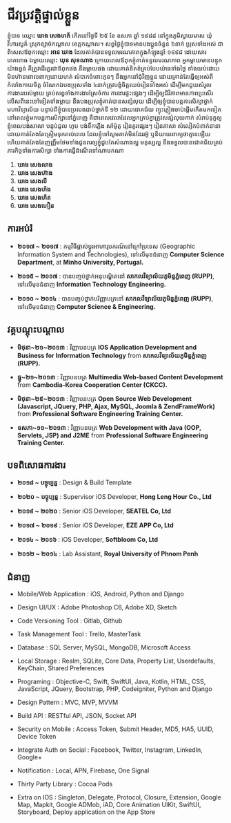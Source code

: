 # ជីវប្រវត្តិផ្ទាល់ខ្លួន

ខ្ញុំបាទ ឈ្មោះ **ឃាង សេងហត័** កើតនៅថ្ងៃទី ២៥ ខែ ឧសភា ឆ្នាំ ១៩៨៨ នៅក្នុងភូមិស្វាយមាស ឃុំវិហារសួគ៍ ស្រុកខ្សាច់កណ្តាល ខេត្តកណ្តាល។ សព្វថ្ងៃខ្ញុំបាទមានបងប្អូនចំនួន ៦នាក់ ប្រុសទាំងអស់ ជាពិសេសឪពុកឈ្មោះ **អាន ឃាង** ដែលគាត់បានទទួលមរណភាពក្នុងកំឡុងឆ្នាំ ១៩៩៨ ដោយសាររោគាពាធ ឯម្តាយឈ្មោះ **ឃុន សុខណាង** ក្រោយពេលឪពុកខ្ញុំគាត់ទទួលមរណភាព អ្នកម្តាយមានបន្ទុកយ៉ាងធ្ងន់ គឺត្រូវដើរតួរជាឪពុកផង នឹងម្តាយផង ដោយគាត់ខិតខំគ្រប់បែបយ៉ាងទាំងថ្ងៃ ទាំងយប់ដោយមិនហ៊ានពោលពាក្យនោយហត់ លំបាកចំពោះកូនៗ នឹងអ្នកនៅជុំវិញខ្លួន ដោយគ្រាន់តែធ្វើឲ្យអស់ពីកំលាំងកាយចិត្ត ចំណែកឯបងប្រុសទាំង ៤នាក់ត្រូវបង្ខំចិត្តឈប់រៀនទាំងអស់ ដើម្បីមកជួយសំរួលការងាររបស់ម្តាយ គ្រប់សព្វទាំងការងារស្រែចំការ ការងារផ្ទះផ្សេងៗ ដើម្បីឲ្យជីវិភាពមានភាពប្រសើរ លើសពីនេះទៅទៀតទាំងម្តាយ នឹងបងប្រុសខ្ញុំគាត់បានសន្សំលុយ ដើម្បីឲ្យខ្ញុំបានបន្តការសិក្សាថ្នាក់ មហាវិទ្យាល័យ បន្ទាប់ពីខ្ញុំបានប្រលងជាប់ថ្នាក់ទី ១២ ដោយជោគជ័យ ព្យុះភ្លៀងចាប់ផ្តើមកើតមកទៀត នៅពេលខ្ញុំមកបន្តការសិក្សានៅភ្នំពេញ គឺជាពេលវេលាដែលអ្នកគ្រប់គ្នាត្រូវសន្សំលុយកាក់ សំរាប់ទុក្ខឲ្យខ្ញុំពេលបង់សាលា បន្ទប់ជួល ហូប បង់ទឹកភ្លើង សាំម៉ូតូ រៀនគួរផ្សេងៗ រៀនភាសា សំលៀកបំពាក់នានា ដោយគាត់តែងតែត្រៀមទុករាល់ពេល ដែលខ្ញុំទៅសូមគាត់មិនដែររអ៊ូ ឬនិយាយពាក្យថាគ្មានឡើយ ហើយគាត់តែងតែញញ្ញឹមថែមទាំងជូនពរឲ្យខ្ញុំជួបតែសំណាងល្អ មនុស្សល្អ នឹងទទួលបានជោគជ័យគ្រប់ភារកិច្ចទាំងការសិក្សា ទាំងការធ្វើដំណើរទៅណាមកណា


1. **ឃាង សេងលាង**
2. **ឃាង សេងហ៊ាង**
3. **ឃាង សេងលី**
4. **ឃាង សេងហ័ង**
5. **ឃាង សេងហ័ត**
6. **ឃាង សេងហឿន**


## ការអប់រំ
* **២០១៧ ~ ២០១៧**	:	កម្មវិធីផ្លាស់ប្តូរអាហារូបករណ៍នៅក្រៅប្រទេស (Geographic Information System
						and Technologies), ទៅលើមុខជំនាញ **Computer Science
						Department**, at **Minho University, Portugal.**

* **២០១៥ ~ ២០១៧**	:	បានបញ្ចប់ថ្នាក់អនុបណ្ឌិតនៅ **សាកលវិទ្យាល័យភូមិន្ទភ្នំពេញ (RUPP)**, ទៅលើមុខជំនាញ **Information
						Technology Engineering.**

* **២០១០ ~ ២០១៤**	:	បានបញ្ចប់ថ្នាក់បរិញ្ញាបត្រនៅ **សាកលវិទ្យាល័យភូមិន្ទភ្នំពេញ (RUPP)**, ទៅលើមុខជំនាញ **Computer
						Science & Engineering.**


## វគ្គបណ្តុះបណ្តាល
* **មិថុនា~២១~២០១៣**	:	វិញ្ញាបនបត្រ  **IOS Application Development and
						Business for Information Technology** from **សាកលវិទ្យាល័យភូមិន្ទភ្នំពេញ (RUPP).**

* **ធ្នូ~២១~២០១៣**	:	វិញ្ញាបនបត្រ **Multimedia Web-based Content
						Development** from **Cambodia-Korea Cooperation Center (CKCC).**

* **មិថុនា~២៥~២០១៣**	: 	វិញ្ញាបនបត្រ **Open Source Web Development
						(Javascript, JQuery, PHP, Ajax, MySQL, Joomla
						& ZendFrameWork)** from **Professional Software
						Engineering Training Center.**

* **ឧសភា~១១~២០១៣**	:	វិញ្ញាបនបត្រ **Web Development with Java (OOP,
						Servlets, JSP) and J2ME** from **Professional
						Software Engineering Training Center.**


## បទពិសោធការងារ
* **២០១៨ ~ បច្ចុប្បន្ន**	:	Design & Build Template

* **២០២០ ~ បច្ចុប្បន្ន**	:	Supervisor iOS Developer,  **Hong Leng Hour Co., Ltd** 

* **២០១៩ ~ ២០២០**		: 	Senior iOS Developer,  **SEATEL Co, Ltd**

* **២០១៧ ~ ២០១៩**		:	Senior iOS Developer, **EZE APP Co, Ltd**

* **២០១៤ ~ ២០១៦**		:	iOS Developer, **Softbloom Co, Ltd**

* **២០១២ ~ ២០១៤**		: 	Lab Assistant, **Royal University of Phnom Penh**


## ជំនាញ
-    Mobile/Web Application	: iOS, Android, Python and Django

-	Design UI/UX		:  Adobe Photoshop C6, Adobe XD, Sketch

-	Code Versioning Tool	: Gitlab, Github

-	Task Management Tool	: Trello, MasterTask

-	Database			: SQL Server, MySQL, MongoDB, Microsoft Access

-	Local Storage		: Realm, SQLite, Core Data, Property List, Userdefaults, 
  KeyChain, Shared Preferences

-	Programing		: Objective-C, Swift, SwiftUI, Java, Kotlin, HTML, 
  CSS, JavaScript, JQuery, Bootstrap, PHP, Codeigniter,
  Python and Django

-	Design Pattern		: MVC, MVP, MVVM

-	Build API			: RESTful API, JSON, Socket API

-	Security on Mobile	: Access Token, Submit Header, MD5, HA5, UUID, 
  Device Token

-	Integrate Auth on Social	: Facebook, Twitter, Instagram, LinkedIn, Google+

-	Notification		: Local, APN, Firebase, One Signal

-	Thirty Party Library	: Cocoa Pods

-	Extra on IOS		: Singleton, Delegate, Protocol, Closure, Extension, 
  Google Map, Mapkit, Google ADMob, iAD, 
  Core Animation UIKit, SwiftUI, Storyboard, Deploy 
  application on the App Store


